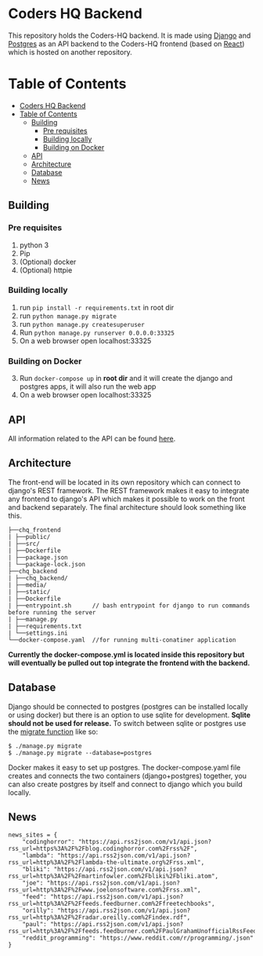
# Coders HQ Backend

This repository holds the Coders-HQ backend. It is made using [Django](https://www.djangoproject.com/) and [Postgres](https://www.postgresql.org/) as an API backend to the Coders-HQ frontend (based on [React](https://reactjs.org/)) which is hosted on another repository.

Table of Contents
=================

<!--ts-->
   * [Coders HQ Backend](#coders-hq-backend)
   * [Table of Contents](#table-of-contents)
      * [Building](#building)
         * [Pre requisites](#pre-requisites)
         * [Building locally](#building-locally)
         * [Building on Docker](#building-on-docker)
      * [API](#api)
      * [Architecture](#architecture)
      * [Database](#database)
      * [News](#news)

<!-- Added by: runner, at: Sun Dec 13 15:12:40 UTC 2020 -->

<!--te-->

## Building

### Pre requisites

1.  python 3
1.  Pip
2.  (Optional) docker
2.  (Optional) httpie

### Building locally

1.  run `pip install -r requirements.txt` in root dir 
1.  run `python manage.py migrate`
1.  run `python manage.py createsuperuser`
1.  Run `python manage.py runserver 0.0.0.0:33325`
1.  On a web browser open localhost:33325

### Building on Docker

3.  Run `docker-compose up` in __root dir__ and it will create the django and postgres apps, it will also run the web app
1.  On a web browser open localhost:33325

## API

All information related to the API can be found [here](https://documenter.getpostman.com/view/13659675/TVmJjeuV).

## Architecture

The front-end will be located in its own repository which can connect to django's REST framework. The REST framework makes it easy to integrate any frontend to django's API which makes it possible to work on the front and backend separately. The final architecture should look something like this.

```
├──chq_frontend
| ├──public/
| ├──src/
| ├──Dockerfile          
| ├──package.json
| └──package-lock.json
├──chq_backend
| ├──chq_backend/
| ├──media/
| ├──static/
| ├──Dockerfile         
| ├──entrypoint.sh      // bash entrypoint for django to run commands before running the server
| ├──manage.py          
| ├──requirements.txt
| └──settings.ini
└──docker-compose.yaml  //for running multi-conatiner application
```

__Currently the docker-compose.yml is located inside this repository but will eventually be pulled out top integrate the frontend with the backend.__

## Database

Django should be connected to postgres (postgres can be installed locally or using docker) but there is an option to use sqlite for development. __Sqlite should not be used for release.__ To switch between sqlite or postgres use the [migrate function](https://docs.djangoproject.com/en/3.1/topics/db/multi-db/#synchronizing-your-databases) like so:

```
$ ./manage.py migrate   
$ ./manage.py migrate --database=postgres
```

Docker makes it easy to set up postgres. The docker-compose.yaml file creates and connects the two containers (django+postgres) together, you can also create postgres by itself and connect to django which you build locally.

## News

```
news_sites = {
    "codinghorror": "https://api.rss2json.com/v1/api.json?rss_url=https%3A%2F%2Fblog.codinghorror.com%2Frss%2F",
    "lambda": "https://api.rss2json.com/v1/api.json?rss_url=http%3A%2F%2Flambda-the-ultimate.org%2Frss.xml",
    "bliki": "https://api.rss2json.com/v1/api.json?rss_url=http%3A%2F%2Fmartinfowler.com%2Fbliki%2Fbliki.atom",
    "joe": "https://api.rss2json.com/v1/api.json?rss_url=http%3A%2F%2Fwww.joelonsoftware.com%2Frss.xml",
    "feed": "https://api.rss2json.com/v1/api.json?rss_url=http%3A%2F%2Ffeeds.feedburner.com%2Ffreetechbooks",
    "orilly": "https://api.rss2json.com/v1/api.json?rss_url=http%3A%2F%2Fradar.oreilly.com%2Findex.rdf",
    "paul": "https://api.rss2json.com/v1/api.json?rss_url=http%3A%2F%2Ffeeds.feedburner.com%2FPaulGrahamUnofficialRssFeed",
    "reddit_programming": "https://www.reddit.com/r/programming/.json"
}
```